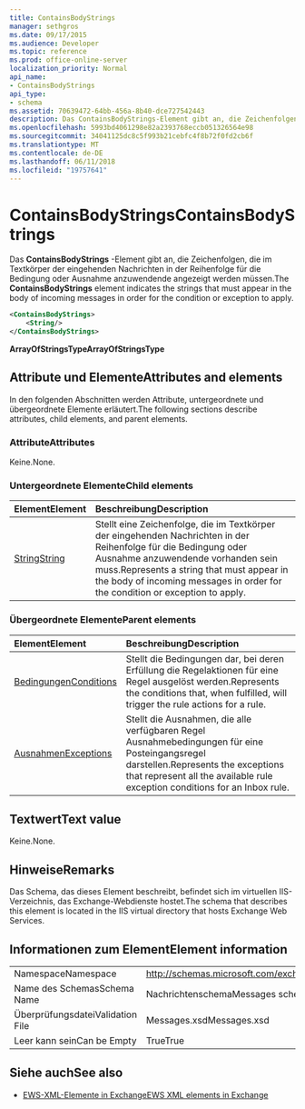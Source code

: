 ```yaml
---
title: ContainsBodyStrings
manager: sethgros
ms.date: 09/17/2015
ms.audience: Developer
ms.topic: reference
ms.prod: office-online-server
localization_priority: Normal
api_name:
- ContainsBodyStrings
api_type:
- schema
ms.assetid: 70639472-64bb-456a-8b40-dce727542443
description: Das ContainsBodyStrings-Element gibt an, die Zeichenfolgen, die im Textkörper der eingehenden Nachrichten in der Reihenfolge für die Bedingung oder Ausnahme anzuwendende angezeigt werden müssen.
ms.openlocfilehash: 5993bd4061298e82a2393768eccb051326564e98
ms.sourcegitcommit: 34041125dc8c5f993b21cebfc4f8b72f0fd2cb6f
ms.translationtype: MT
ms.contentlocale: de-DE
ms.lasthandoff: 06/11/2018
ms.locfileid: "19757641"
---
```

# <a name="containsbodystrings"></a><span data-ttu-id="9d276-103">ContainsBodyStrings</span><span class="sxs-lookup"><span data-stu-id="9d276-103">ContainsBodyStrings</span></span>

<span data-ttu-id="9d276-104">Das **ContainsBodyStrings** -Element gibt an, die Zeichenfolgen, die im Textkörper der eingehenden Nachrichten in der Reihenfolge für die Bedingung oder Ausnahme anzuwendende angezeigt werden müssen.</span><span class="sxs-lookup"><span data-stu-id="9d276-104">The **ContainsBodyStrings** element indicates the strings that must appear in the body of incoming messages in order for the condition or exception to apply.</span></span> 
  
```XML
<ContainsBodyStrings>
    <String/>
</ContainsBodyStrings>
```

 <span data-ttu-id="9d276-105">**ArrayOfStringsType**</span><span class="sxs-lookup"><span data-stu-id="9d276-105">**ArrayOfStringsType**</span></span>
## <a name="attributes-and-elements"></a><span data-ttu-id="9d276-106">Attribute und Elemente</span><span class="sxs-lookup"><span data-stu-id="9d276-106">Attributes and elements</span></span>

<span data-ttu-id="9d276-107">In den folgenden Abschnitten werden Attribute, untergeordnete und übergeordnete Elemente erläutert.</span><span class="sxs-lookup"><span data-stu-id="9d276-107">The following sections describe attributes, child elements, and parent elements.</span></span>
  
### <a name="attributes"></a><span data-ttu-id="9d276-108">Attribute</span><span class="sxs-lookup"><span data-stu-id="9d276-108">Attributes</span></span>

<span data-ttu-id="9d276-109">Keine.</span><span class="sxs-lookup"><span data-stu-id="9d276-109">None.</span></span>
  
### <a name="child-elements"></a><span data-ttu-id="9d276-110">Untergeordnete Elemente</span><span class="sxs-lookup"><span data-stu-id="9d276-110">Child elements</span></span>

|<span data-ttu-id="9d276-111">**Element**</span><span class="sxs-lookup"><span data-stu-id="9d276-111">**Element**</span></span>|<span data-ttu-id="9d276-112">**Beschreibung**</span><span class="sxs-lookup"><span data-stu-id="9d276-112">**Description**</span></span>|
|:-----|:-----|
|[<span data-ttu-id="9d276-113">String</span><span class="sxs-lookup"><span data-stu-id="9d276-113">String</span></span>](string.md) <br/> |<span data-ttu-id="9d276-114">Stellt eine Zeichenfolge, die im Textkörper der eingehenden Nachrichten in der Reihenfolge für die Bedingung oder Ausnahme anzuwendende vorhanden sein muss.</span><span class="sxs-lookup"><span data-stu-id="9d276-114">Represents a string that must appear in the body of incoming messages in order for the condition or exception to apply.</span></span>  <br/> |
   
### <a name="parent-elements"></a><span data-ttu-id="9d276-115">Übergeordnete Elemente</span><span class="sxs-lookup"><span data-stu-id="9d276-115">Parent elements</span></span>

|<span data-ttu-id="9d276-116">**Element**</span><span class="sxs-lookup"><span data-stu-id="9d276-116">**Element**</span></span>|<span data-ttu-id="9d276-117">**Beschreibung**</span><span class="sxs-lookup"><span data-stu-id="9d276-117">**Description**</span></span>|
|:-----|:-----|
|[<span data-ttu-id="9d276-118">Bedingungen</span><span class="sxs-lookup"><span data-stu-id="9d276-118">Conditions</span></span>](conditions.md) <br/> |<span data-ttu-id="9d276-119">Stellt die Bedingungen dar, bei deren Erfüllung die Regelaktionen für eine Regel ausgelöst werden.</span><span class="sxs-lookup"><span data-stu-id="9d276-119">Represents the conditions that, when fulfilled, will trigger the rule actions for a rule.</span></span>  <br/> |
|[<span data-ttu-id="9d276-120">Ausnahmen</span><span class="sxs-lookup"><span data-stu-id="9d276-120">Exceptions</span></span>](exceptions.md) <br/> |<span data-ttu-id="9d276-121">Stellt die Ausnahmen, die alle verfügbaren Regel Ausnahmebedingungen für eine Posteingangsregel darstellen.</span><span class="sxs-lookup"><span data-stu-id="9d276-121">Represents the exceptions that represent all the available rule exception conditions for an Inbox rule.</span></span>  <br/> |
   
## <a name="text-value"></a><span data-ttu-id="9d276-122">Textwert</span><span class="sxs-lookup"><span data-stu-id="9d276-122">Text value</span></span>

<span data-ttu-id="9d276-123">Keine.</span><span class="sxs-lookup"><span data-stu-id="9d276-123">None.</span></span>
  
## <a name="remarks"></a><span data-ttu-id="9d276-124">Hinweise</span><span class="sxs-lookup"><span data-stu-id="9d276-124">Remarks</span></span>

<span data-ttu-id="9d276-125">Das Schema, das dieses Element beschreibt, befindet sich im virtuellen IIS-Verzeichnis, das Exchange-Webdienste hostet.</span><span class="sxs-lookup"><span data-stu-id="9d276-125">The schema that describes this element is located in the IIS virtual directory that hosts Exchange Web Services.</span></span>
  
## <a name="element-information"></a><span data-ttu-id="9d276-126">Informationen zum Element</span><span class="sxs-lookup"><span data-stu-id="9d276-126">Element information</span></span>

|||
|:-----|:-----|
|<span data-ttu-id="9d276-127">Namespace</span><span class="sxs-lookup"><span data-stu-id="9d276-127">Namespace</span></span>  <br/> |http://schemas.microsoft.com/exchange/services/2006/messages  <br/> |
|<span data-ttu-id="9d276-128">Name des Schemas</span><span class="sxs-lookup"><span data-stu-id="9d276-128">Schema Name</span></span>  <br/> |<span data-ttu-id="9d276-129">Nachrichtenschema</span><span class="sxs-lookup"><span data-stu-id="9d276-129">Messages schema</span></span>  <br/> |
|<span data-ttu-id="9d276-130">Überprüfungsdatei</span><span class="sxs-lookup"><span data-stu-id="9d276-130">Validation File</span></span>  <br/> |<span data-ttu-id="9d276-131">Messages.xsd</span><span class="sxs-lookup"><span data-stu-id="9d276-131">Messages.xsd</span></span>  <br/> |
|<span data-ttu-id="9d276-132">Leer kann sein</span><span class="sxs-lookup"><span data-stu-id="9d276-132">Can be Empty</span></span>  <br/> |<span data-ttu-id="9d276-133">True</span><span class="sxs-lookup"><span data-stu-id="9d276-133">True</span></span>  <br/> |
   
## <a name="see-also"></a><span data-ttu-id="9d276-134">Siehe auch</span><span class="sxs-lookup"><span data-stu-id="9d276-134">See also</span></span>



- [<span data-ttu-id="9d276-135">EWS-XML-Elemente in Exchange</span><span class="sxs-lookup"><span data-stu-id="9d276-135">EWS XML elements in Exchange</span></span>](ews-xml-elements-in-exchange.md)

